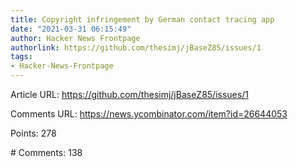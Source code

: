 ```yaml
---
title: Copyright infringement by German contact tracing app
date: "2021-03-31 06:15:49"
author: Hacker News Frontpage
authorlink: https://github.com/thesimj/jBaseZ85/issues/1
tags:
- Hacker-News-Frontpage
---
```


<p>Article URL: <a href="https://github.com/thesimj/jBaseZ85/issues/1">https://github.com/thesimj/jBaseZ85/issues/1</a></p>
<p>Comments URL: <a href="https://news.ycombinator.com/item?id=26644053">https://news.ycombinator.com/item?id=26644053</a></p>
<p>Points: 278</p>
<p># Comments: 138</p>
